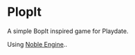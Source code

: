 # PlopIt
A simple BopIt inspired game for Playdate.

Using [Noble Engine](https://github.com/NobleRobot/NobleEngine)..
